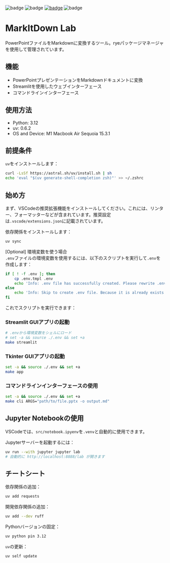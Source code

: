 ![badge](https://img.shields.io/badge/Python-white?logo=python) 
![badge](https://img.shields.io/badge/preset-red) 
[![badge](https://img.shields.io/badge/Package_manager-uv-8A2BE2)](https://docs.astral.sh/uv/) ![badge](https://img.shields.io/badge/Linter-Ruff-yellow)

# MarkItDown Lab

PowerPointファイルをMarkdownに変換するツール。ryeパッケージマネージャを使用して管理されています。

## 機能

- PowerPointプレゼンテーションをMarkdownドキュメントに変換
- Streamlitを使用したウェブインターフェース
- コマンドラインインターフェース

## 使用方法

- Python: 3.12
- uv: 0.6.2
- OS and Device: M1 Macbook Air Sequoia 15.3.1

## 前提条件

`uv`をインストールします：

```bash
curl -LsSf https://astral.sh/uv/install.sh | sh
echo 'eval "$(uv generate-shell-completion zsh)"' >> ~/.zshrc
```

## 始め方
まず、VSCodeの推奨拡張機能をインストールしてください。これには、リンター、フォーマッターなどが含まれています。推奨設定は`.vscode/extensions.json`に記載されています。

依存関係をインストールします：

```bash
uv sync
```

[Optional] 環境変数を使う場合  
`.env`ファイルの環境変数を使用するには、以下のスクリプトを実行して`.env`を作成します：

```bash
if [ ! -f .env ]; then
    cp .env.tmpl .env
    echo 'Info: .env file has successfully created. Please rewrite .env file'
else
    echo 'Info: Skip to create .env file. Because it is already exists.'
fi
```

これでスクリプトを実行できます：

### Streamlit GUIアプリの起動

```bash
# .envから環境変数をシェルにロード
# set -a && source ./.env && set +a
make streamlit
```

### Tkinter GUIアプリの起動

```bash
set -a && source ./.env && set +a
make app
```

### コマンドラインインターフェースの使用

```bash
set -a && source ./.env && set +a
make cli ARGS="path/to/file.pptx -o output.md"
```

## Jupyter Notebookの使用

VSCodeでは、`src/notebook.ipyenv`を`.venv`と自動的に使用できます。

Jupyterサーバーを起動するには：

```bash
uv run --with jupyter jupyter lab
# 自動的に http://localhost:8888/lab が開きます
```

## チートシート
依存関係の追加：

```bash
uv add requests
```

開発依存関係の追加：

```bash
uv add --dev ruff
```

Pythonバージョンの固定：

```bash
uv python pin 3.12
```

`uv`の更新：

```bash
uv self update
```